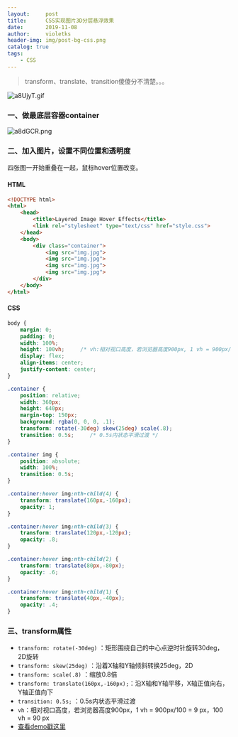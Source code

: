 ```yaml
---
layout:     post
title:      CSS实现图片3D分层悬浮效果
date:       2019-11-08
author:     violetks
header-img: img/post-bg-css.png
catalog: true
tags:
    - CSS
---
```


> transform、translate、transition傻傻分不清楚。。。

![a8UjyT.gif](https://s1.ax1x.com/2020/08/01/a8UjyT.gif)
<!-- ![a8UjyT.gif](/instructPic/a8UjyT.gif) -->

### 一、做最底层容器container

![a8dGCR.png](https://s1.ax1x.com/2020/08/01/a8dGCR.png)
<!-- ![a8dGCR.png](/instructPic/a8dGCR.png) -->

### 二、加入图片，设置不同位置和透明度
四张图一开始重叠在一起，鼠标hover位置改变。

#### HTML
```html
<!DOCTYPE html>
<html>
    <head>
        <title>Layered Image Hover Effects</title>
        <link rel="stylesheet" type="text/css" href="style.css">
    </head>
    <body>
        <div class="container">
            <img src="img.jpg">
            <img src="img.jpg">
            <img src="img.jpg">
            <img src="img.jpg">
        </div>
    </body>
</html>
```

#### CSS
```css
body {
    margin: 0;
    padding: 0;
    width: 100%;
    height: 100vh;     /* vh:相对视口高度，若浏览器高度900px, 1 vh = 900px/100 = 9 px，100 vh = 90 px */
    display: flex;
    align-items: center;
    justify-content: center;
}

.container {
    position: relative;
    width: 360px;
    height: 640px;
    margin-top: 150px;
    background: rgba(0, 0, 0, .1);
    transform: rotate(-30deg) skew(25deg) scale(.8);
    transition: 0.5s;     /* 0.5s内状态平滑过渡 */
}

.container img {
    position: absolute;
    width: 100%;
    transition: 0.5s;
}

.container:hover img:nth-child(4) {
    transform: translate(160px,-160px);
    opacity: 1;
}

.container:hover img:nth-child(3) {
    transform: translate(120px,-120px);
    opacity: .8;
}

.container:hover img:nth-child(2) {
    transform: translate(80px,-80px);
    opacity: .6;
}

.container:hover img:nth-child(1) {
    transform: translate(40px,-40px);
    opacity: .4;
}
```

### 三、transform属性
- `transform: rotate(-30deg)` ：矩形围绕自己的中心点逆时针旋转30deg，2D旋转
- `transform: skew(25deg)` ：沿着X轴和Y轴倾斜转换25deg，2D
- `transform: scale(.8)` ：缩放0.8倍
- `transform: translate(160px,-160px);`：沿X轴和Y轴平移，X轴正值向右，Y轴正值向下
- `transition: 0.5s;` ：0.5s内状态平滑过渡
- `vh`：相对视口高度，若浏览器高度900px，1 vh = 900px/100 = 9 px，100 vh = 90 px
- [查看demo戳这里](/demo/layered/index.html)
